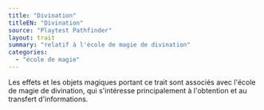 ```yaml
---
title: "Divination"
titleEN: "Divination"
source: "Playtest Pathfinder"
layout: trait
summary: "relatif à l'école de magie de divination"
categories:
  - "école de magie"
---
```

Les effets et les objets magiques portant ce trait sont associés avec l'école de magie de divination, qui s'intéresse principalement à l'obtention et au transfert d'informations.
